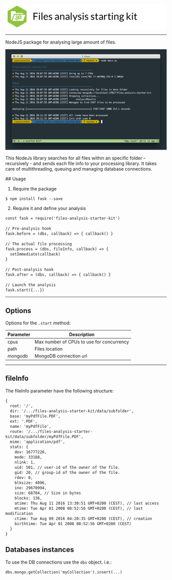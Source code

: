 ![Files analysis starter kit](https://raw.githubusercontent.com/joseconstela/files-analysis-starter-kit/master/docs/header.png)
<hr>

NodeJS package for analysing large amount of files.

![Screen capture](https://raw.githubusercontent.com/joseconstela/files-analysis-starter-kit/master/docs/screencapture.jpg)

This NodeJs library searches for all files within an specific folder - recursively - and sends each file info to your processing library. It takes care of multithreading, queuing and managing database connections.

## Usage

1. Require the package

```
$ npm install fask --save
```

2. Require it and define your analysis

```
const fask = require('files-analysis-starter-kit')

// Pre-analysis hook
fask.before = (dbs, callback) => { callback() }

// The actual file processing
fask.process = (dbs, fileInfo, callback) => {
  setImmediate(callback)
}

// Post-analysis hook
fask.after = (dbs, callback) => { callback() }

// Launch the analysis
fask.start({...})

```

---
## Options

Options for the ```.start``` method:

Parameter     | Description
---           | ---
cpus          | Max number of CPUs to use for concurrency
path          | Files location
mongodb       | MongoDB connection url

---

## fileInfo

The fileInfo parameter have the following structure:

```
{
  root: '/',
  dir: '/.../files-analysis-starter-kit/data/subfolder',
  base: 'myPdfFile.PDF',
  ext: '.PDF',
  name: 'myPdfFile',
  route: '/.../files-analysis-starter-kit/data/subfolder/myPdfFile.PDF',
  mime: 'application/pdf',
  stats: {
    dev: 16777220,
    mode: 33188,
    nlink: 1,
    uid: 501, // user-id of the owner of the file.
    gid: 20, // group-id of the owner of the file.
    rdev: 0,
    blksize: 4096,
    ino: 29670994,
    size: 68704, // Size in bytes
    blocks: 136,
    atime: Thu Aug 11 2016 13:30:51 GMT+0200 (CEST), // last access
    mtime: Tue Apr 01 2008 08:52:56 GMT+0200 (CEST), // last modification
    ctime: Tue Aug 09 2016 04:20:35 GMT+0200 (CEST), // creation
    birthtime: Tue Apr 01 2008 08:52:56 GMT+0200 (CEST)
  }
}
```

## Databases instances

To use the DB connections use the ```dbs``` object. i.e.:

```
dbs.mongo.getCollection('myCollection').insert(...)
```
